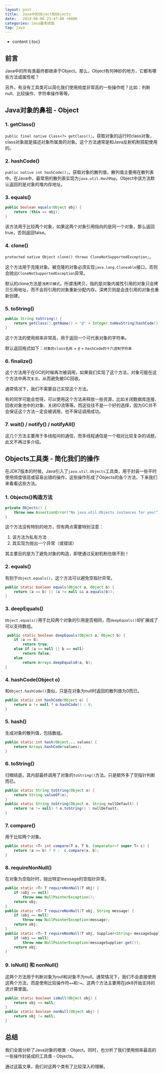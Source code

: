 ```yaml
---
layout: post
title:  Java中的Object和Objects
date:   2019-06-06 23:47:00 +0800
categories: Java基本技能
tag: java
---
```


* content
{:toc}

## 前言

Java中的所有类最终都继承于Object。那么，Object有何神妙的地方，它都有哪些方法或属性呢？

另外，有没有工具类可以简化我们使用频度非常高的一些操作呢？比如：判断null、比较操作、字符串操作等等。

## Java对象的鼻祖 - Object

### 1. getClass()

`public final native Class<?> getClass();`。获取对象的运行时class对象，class对象就是描述对象所属类的对象。这个方法通常是和Java反射机制搭配使用的。

### 2. hashCode()

`public native int hashCode();`。获取对象的散列值，散列值主要用在散列表中。在Java中，最常用的散列表实现为`java.util.HashMap`。Object中该方法默认返回的是对象的堆内存地址。

### 3. equals()

```java
public boolean equals(Object obj) {
    return (this == obj);
}
```

该方法用于比较两个对象，如果这两个对象引用指向的是同一个对象，那么返回true，否则返回false。

### 4. clone()

`protected native Object clone() throws CloneNotSupportedException;`。

这个方法用于克隆对象。被克隆的对象必须实现`java.lang.Cloneable`接口，否则会抛出`CloneNotSupportedException`异常。

默认的clone方法是`浅拷贝模式`。所谓浅拷贝，指的是对象内属性引用的对象只会拷贝引用地址，而不会将引用的对象重新分配内存。深拷贝则是会连引用的对象也重新创建。

### 5. toString()

```java
public String toString() {
    return getClass().getName() + "@" + Integer.toHexString(hashCode());
}
```

这个方法的使用频率非常高，用于返回一个可代表对象的字符串。

默认返回格式如下：`对象的class名称` + `@` + `hashCode的十六进制字符串`

### 6. finalize()

这个方法用于在GC的时候再次被调用，如果我们实现了这个方法，对象可能在这个方法中再次`复活`，从而避免被GC回收。

通常情况下，我们不需要自己实现这个方法。

有的同学可能会觉得，可以使用这个方法来释放一些资源，比如关闭数据库连接、回收对象池中的对象、关闭IO流等等。而这往往不是一个好的选择，因为GC并不会保证这个方法一定会被调用，也不保证调用成功。

### 7. wait() / notify() / notifyAll()

这几个方法主要用于多线程间的通信，而多线程通信是一个相对比较复杂的话题，此文不再过多介绍。

## Objects工具类 - 简化我们的操作

在JDK7版本的时候，Java引入了`java.util.Objects`工具类，用于封装一些平时使用频度很高或容易出错的操作，这些操作形成了Objects的各个方法，下来我们来看看这些方法。

### 1. Objects()构造方法

```java
private Objects() {
    throw new AssertionError("No java.util.Objects instances for you!");
}
```

这个方法没有特别的地方，但有两点需要特别注意：

1. 该方法为私有方法
2. 其实现为抛出一个异常（或错误）

其主要目的是为了避免对象的构造，即使通过反射机制也做不到！

### 2. equals()

有别于`Object.equals()`，这个方法可以避免空指针异常。

```java
public static boolean equals(Object a, Object b) {
    return (a == b) || (a != null && a.equals(b));
}
```

### 3. deepEquals()

`Object.equals()`用于比较两个对象的引用是否相同，而`deepEquals()`却扩展成了可以支持数组。

```java
 public static boolean deepEquals(Object a, Object b) {
    if (a == b)
        return true;
    else if (a == null || b == null)
        return false;
    else
        return Arrays.deepEquals0(a, b);
}
```

### 4. hashCode(Object o)

和`Object.hashCode()`类似，只是在对象为null时返回的散列值为0而已。

```java
public static int hashCode(Object o) {
    return o != null ? o.hashCode() : 0;
}
```

### 5. hash()

生成对象的散列值，包括数组。

```java
public static int hash(Object... values) {
    return Arrays.hashCode(values);
}
```

### 6. toString()

归根结底，其内部最终调用了对象的`toString()`方法。只是额外多了空指针判断而已。

```java
public static String toString(Object o) {
    return String.valueOf(o);
}
public static String toString(Object o, String nullDefault) {
    return (o != null) ? o.toString() : nullDefault;
}
```

### 7. compare()

用于比较两个对象。

```java
public static <T> int compare(T a, T b, Comparator<? super T> c) {
    return (a == b) ? 0 :  c.compare(a, b);
}
```

### 8. requireNonNull()

在对象为空指针时，抛出特定message的空指针异常。

```java
public static <T> T requireNonNull(T obj) {
    if (obj == null)
        throw new NullPointerException();
    return obj;
}
public static <T> T requireNonNull(T obj, String message) {
    if (obj == null)
        throw new NullPointerException(message);
    return obj;
}
public static <T> T requireNonNull(T obj, Supplier<String> messageSupplier) {
    if (obj == null)
        throw new NullPointerException(messageSupplier.get());
    return obj;
}
```

### 9. isNull() 和 nonNull()

这两个方法用于判断对象为null和对象不为null。通常情况下，我们不会直接使用这两个方法，而是使用比较操作符`==`和`!=`。这两个方法主要用在jdk8开始支持的流计算里面。

```java
public static boolean isNull(Object obj) {
    return obj == null;
}
public static boolean nonNull(Object obj) {
    return obj != null;
}
```

## 总结

我们全面分析了Java对象的根类 - Object。同时，也分析了我们使用频率最高的一些操作封装成的工具类 - Objects。

通过这篇文章，我们对这两个类有了比较深入的理解。